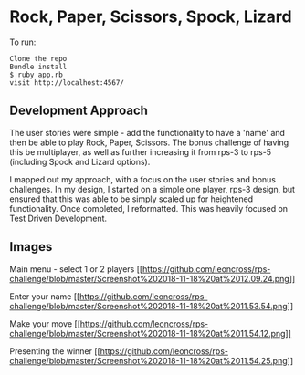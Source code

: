 # Rock, Paper, Scissors, Spock, Lizard

To run:

```
Clone the repo
Bundle install
$ ruby app.rb
visit http://localhost:4567/
```

## Development Approach

The user stories were simple - add the functionality to have a 'name' and then be able to play Rock, Paper, Scissors. The bonus challenge of having this be multiplayer, as well as further increasing it from rps-3 to rps-5 (including Spock and Lizard options).

I mapped out my approach, with a focus on the user stories and bonus challenges. In my design, I started on a simple one player, rps-3 design, but ensured that this was able to  be simply scaled up for heightened functionality. Once completed, I reformatted. This was heavily focused on Test Driven Development.

## Images
Main menu - select 1 or 2 players
[[https://github.com/leoncross/rps-challenge/blob/master/Screenshot%202018-11-18%20at%2012.09.24.png]]

Enter your name
[[https://github.com/leoncross/rps-challenge/blob/master/Screenshot%202018-11-18%20at%2011.53.54.png]]

Make your move
[[https://github.com/leoncross/rps-challenge/blob/master/Screenshot%202018-11-18%20at%2011.54.12.png]]

Presenting the winner
[[https://github.com/leoncross/rps-challenge/blob/master/Screenshot%202018-11-18%20at%2011.54.25.png]]
